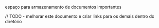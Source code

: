 espaço para armazenamento de documentos importantes

// TODO - melhorar este documento e criar links para os demais dentro do diretório
